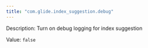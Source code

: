 ```yaml
---
title: "com.glide.index_suggestion.debug"
---
```


Description: Turn on debug logging for index suggestion

Value: `false`